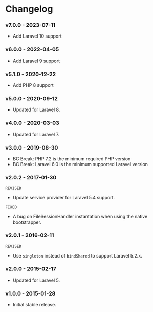 # Changelog

### v7.0.0 - 2023-07-11

- Add Laravel 10 support

### v6.0.0 - 2022-04-05

- Add Laravel 9 support

### v5.1.0 - 2020-12-22

- Add PHP 8 support

### v5.0.0 - 2020-09-12

- Updated for Laravel 8.

### v4.0.0 - 2020-03-03

- Updated for Laravel 7.

### v3.0.0 - 2019-08-30

- BC Break: PHP 7.2 is the minimum required PHP version
- BC Break: Laravel 6.0 is the minimum supported Laravel version

### v2.0.2 - 2017-01-30

`REVISED`

- Update service provider for Laravel 5.4 support.

`FIXED`

- A bug on FileSessionHandler instantation when using the native bootstrapper.

### v2.0.1 - 2016-02-11

`REVISED`

- Use `singleton` instead of `bindShared` to support Laravel 5.2.x.

### v2.0.0 - 2015-02-17

- Updated for Laravel 5.

### v1.0.0 - 2015-01-28

- Initial stable release.
